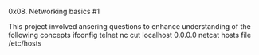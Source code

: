 0x08. Networking basics #1

This project involved ansering questions to enhance understanding of the following concepts
ifconfig
telnet
nc
cut
localhost
0.0.0.0
netcat
hosts file
/etc/hosts
